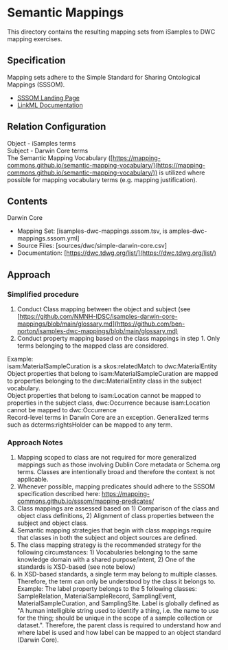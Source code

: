# Semantic Mappings
This directory contains the resulting mapping sets from iSamples to DWC mapping exercises.

## Specification
Mapping sets adhere to the Simple Standard for Sharing Ontological Mappings (SSSOM).
* [SSSOM Landing Page](https://mapping-commons.github.io/sssom/)
* [LinkML Documentation](https://mapping-commons.github.io/sssom/linkml-index/)

## Relation Configuration
Object - iSamples terms  
Subject - Darwin Core terms  
The Semantic Mapping Vocabulary ([https://mapping-commons.github.io/semantic-mapping-vocabulary/](https://mapping-commons.github.io/semantic-mapping-vocabulary/)) is utilized where possible for mapping vocabulary terms (e.g. mapping justification).  

## Contents
Darwin Core 
* Mapping Set: [isamples-dwc-mappings.sssom.tsv, is amples-dwc-mappings.sssom.yml]
* Source Files: [sources/dwc/simple-darwin-core.csv]
* Documentation: [https://dwc.tdwg.org/list/](https://dwc.tdwg.org/list/)

## Approach

### Simplified procedure
1. Conduct Class mapping between the object and subject (see [https://github.com/NMNH-IDSC/isamples-darwin-core-mappings/blob/main/glossary.md](https://github.com/ben-norton/isamples-dwc-mappings/blob/main/glossary.md)
2. Conduct property mapping based on the class mappings in step 1. Only terms belonging to the mapped class are considered.   

Example:  
isam:MaterialSampleCuration is a skos:relatedMatch to dwc:MaterialEntity  
Object properties that belong to isam:MaterialSampleCuration are mapped to properties belonging to the dwc:MaterialEntity class in the subject vocabulary.  
Object properties that belong to isam:Location cannot be mapped to properties in the subject class, dwc:Occurrence because isam:Location cannot be mapped to dwc:Occurrence  
Record-level terms in Darwin Core are an exception. Generalized terms such as dcterms:rightsHolder can be mapped to any term.  

### Approach Notes
1. Mapping scoped to class are not required for more generalized mappings such as those involving Dublin Core metadata or Schema.org terms. Classes are intentionally broad and therefore the context is not applicable. 
2. Whenever possible, mapping predicates should adhere to the SSSOM specification described here: https://mapping-commons.github.io/sssom/mapping-predicates/
3. Class mappings are assessed based on 1) Comparison of the class and object class definitions, 2) Alignment of class properties between the subject and object class.
4. Semantic mapping strategies that begin with class mappings require that classes in both the subject and object sources are defined.
5. The class mapping strategy is the recommended strategy for the following circumstances: 1) Vocabularies belonging to the same knowledge domain with a shared purpose/intent, 2) One of the standards is XSD-based (see note below)
6. In XSD-based standards, a single term may belong to multiple classes. Therefore, the term can only be understood by the class it belongs to.   
Example:
The label property belongs to the 5 following classes: SampleRelation, MaterialSampleRecord, SamplingEvent, MaterialSampleCuration, and SamplingSIte. Label is globally defined as "A human intelligible string used to identify a thing, i.e. the name to use for the thing; should be unique in the scope of a sample collection or dataset.". Therefore, the parent class is required to understand how and where label is used and how label can be mapped to an object standard (Darwin Core).
